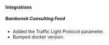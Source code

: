 
#### Integrations
##### Bambenek Consulting Feed
- Added the Traffic Light Protocol parameter.
- Bumped docker version.

